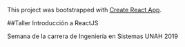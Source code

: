 This project was bootstrapped with [Create React App](https://github.com/facebook/create-react-app).

##Taller Introducción a ReactJS 

Semana de la carrera de Ingeniería en Sistemas UNAH 2019
